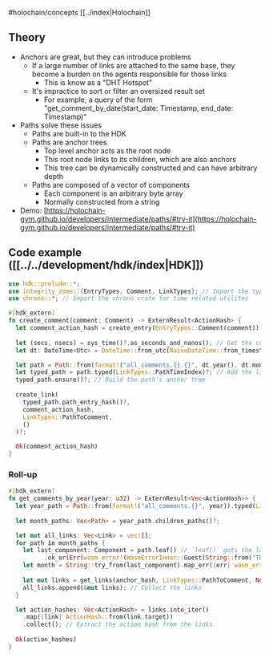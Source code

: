 #holochain/concepts 
[[../index|Holochain]]

## Theory
-   Anchors are great, but they can introduce problems
	-   If a large number of links are attached to the same base, they become a burden on the agents responsible for those links
		-   This is know as a "DHT Hotspot"
	-   It's impractice to sort or filter an oversized result set
		-   For example, a query of the form "get_comment_by_date(start_date: Timestamp, end_date: Timestamp)"
-   Paths solve these issues
	-   Paths are built-in to the HDK
	-   Paths are anchor trees
		-   Top level anchor acts as the root node
		-   This root node links to its children, which are also anchors
		-   This tree can be dynamically constructed and can have arbitrary depth
	-   Paths are composed of a vector of components
		-   Each component is an arbitrary byte array
		-   Normally constructed from a string
-   Demo: [https://holochain-gym.github.io/developers/intermediate/paths/#try-it](https://holochain-gym.github.io/developers/intermediate/paths/#try-it)

## Code example ([[../../development/hdk/index|HDK]])
``` rust
use hdk::prelude::*;
use integrity_zome::{EntryTypes, Comment, LinkTypes}; // Import the types defined in our integrity zome
use chrono::*; // Import the chrono crate for time related utilites

#[hdk_extern]
fn create_comment(comment: Comment) -> ExternResult<ActionHash> {
  let comment_action_hash = create_entry(EntryTypes::Comment(comment))?; // Create comment as always
  
  let (secs, nsecs) = sys_time()?.as_seconds_and_nanos(); // Get the current timestamp in microseconds
  let dt: DateTime<Utc> = DateTime::from_utc(NaiveDateTime::from_timestamp(secs, nsecs), Utc);

  let path = Path::from(format!("all_comments.{}.{}", dt.year(), dt.month())); // Builds the path "all_comments.2022.7"
  let typed_path = path.typed(LinkTypes::PathTimeIndex)?; // Add the link type to the path
  typed_path.ensure()?; // Build the path's anchor tree
  
  create_link(
    typed_path.path_entry_hash()?, 
    comment_action_hash, 
    LinkTypes::PathToComment, 
    ()
  )?;

  Ok(comment_action_hash)
}
```

### Roll-up
``` rust
#[hdk_extern]
fn get_comments_by_year(year: u32) -> ExternResult<Vec<ActionHash>> {
  let year_path = Path::from(format!("all_comments.{}", year)).typed(LinkTypes::PathTimeIndex);
  
  let month_paths: Vec<Path> = year_path.children_paths()?;

  let mut all_links: Vec<Link> = vec![];
  for path in month_paths {
    let last_component: Component = path.leaf() // `leaf()` gets the latest component
	      .ok_or(Err(wasm_error!(WasmErrorInner::Guest(String::from("The path is empty")))))?.clone(); 
    let month = String::try_from(last_component).map_err(|err| wasm_error!(err))?; // Converts the component to a string
  
    let mut links = get_links(anchor_hash, LinkTypes::PathToComment, None)?; // Get all the links created above
    all_links.append(&mut links); // Collect the links
  }

  let action_hashes: Vec<ActionHash> = links.into_iter()
    .map(|link| ActionHash::from(link.target))
    .collect(); // Extract the action hash from the links
  
  Ok(action_hashes)
}
```
